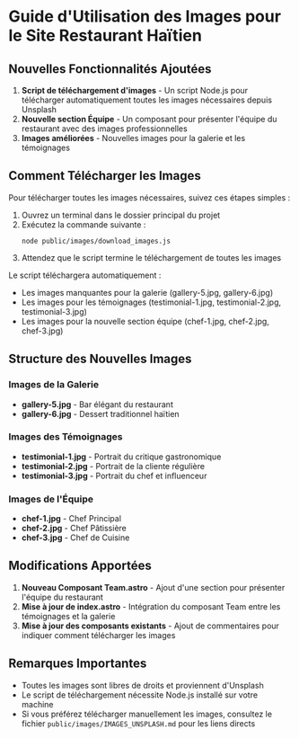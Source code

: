 # Guide d'Utilisation des Images pour le Site Restaurant Haïtien

## Nouvelles Fonctionnalités Ajoutées

1. **Script de téléchargement d'images** - Un script Node.js pour télécharger automatiquement toutes les images nécessaires depuis Unsplash
2. **Nouvelle section Équipe** - Un composant pour présenter l'équipe du restaurant avec des images professionnelles
3. **Images améliorées** - Nouvelles images pour la galerie et les témoignages

## Comment Télécharger les Images

Pour télécharger toutes les images nécessaires, suivez ces étapes simples :

1. Ouvrez un terminal dans le dossier principal du projet
2. Exécutez la commande suivante :
   ```
   node public/images/download_images.js
   ```
3. Attendez que le script termine le téléchargement de toutes les images

Le script téléchargera automatiquement :
- Les images manquantes pour la galerie (gallery-5.jpg, gallery-6.jpg)
- Les images pour les témoignages (testimonial-1.jpg, testimonial-2.jpg, testimonial-3.jpg)
- Les images pour la nouvelle section équipe (chef-1.jpg, chef-2.jpg, chef-3.jpg)

## Structure des Nouvelles Images

### Images de la Galerie
- **gallery-5.jpg** - Bar élégant du restaurant
- **gallery-6.jpg** - Dessert traditionnel haïtien

### Images des Témoignages
- **testimonial-1.jpg** - Portrait du critique gastronomique
- **testimonial-2.jpg** - Portrait de la cliente régulière
- **testimonial-3.jpg** - Portrait du chef et influenceur

### Images de l'Équipe
- **chef-1.jpg** - Chef Principal
- **chef-2.jpg** - Chef Pâtissière
- **chef-3.jpg** - Chef de Cuisine

## Modifications Apportées

1. **Nouveau Composant Team.astro** - Ajout d'une section pour présenter l'équipe du restaurant
2. **Mise à jour de index.astro** - Intégration du composant Team entre les témoignages et la galerie
3. **Mise à jour des composants existants** - Ajout de commentaires pour indiquer comment télécharger les images

## Remarques Importantes

- Toutes les images sont libres de droits et proviennent d'Unsplash
- Le script de téléchargement nécessite Node.js installé sur votre machine
- Si vous préférez télécharger manuellement les images, consultez le fichier `public/images/IMAGES_UNSPLASH.md` pour les liens directs